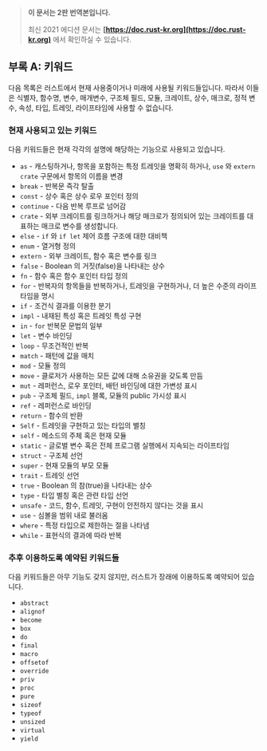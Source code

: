 > **이 문서는 2판 번역본입니다.**
>
> 최신 2021 에디션 문서는 **[https://doc.rust-kr.org](https://doc.rust-kr.org)** 에서 확인하실 수 있습니다.

## 부록 A: 키워드

다음 목록은 러스트에서 현재 사용중이거나 미래에 사용될 키워드들입니다.
따라서 이들은 식별자, 함수명, 변수, 매개변수, 구조체 필드, 모듈,
크레이트, 상수, 매크로, 정적 변수, 속성, 타입, 트레잇, 라이프타임에
사용할 수 없습니다.

### 현재 사용되고 있는 키워드

다음 키워드들은 현재 각각의 설명에 해당하는 기능으로 사용되고 있습니다.

* `as` - 캐스팅하거나, 항목을 포함하는 특정 트레잇을 명확히 하거나,
  `use` 와 `extern crate` 구문에서 항목의 이름을 변경
* `break` - 반복문 즉각 탈출
* `const` - 상수 혹은 상수 로우 포인터 정의
* `continue` - 다음 반복 루프로 넘어감
* `crate` - 외부 크레이트를 링크하거나 해당 매크로가 정의되어 있는 크레이트를
  대표하는 매크로 변수를 생성합니다.
* `else` - `if` 와 `if let` 제어 흐름 구조에 대한 대비책
* `enum` - 열거형 정의
* `extern` - 외부 크레이트, 함수 혹은 변수를 링크
* `false` - Boolean 의 거짓(false)을 나타내는 상수
* `fn` - 함수 혹은 함수 포인터 타입 정의
* `for` - 반복자의 항목들을 반복하거나, 트레잇을 구현하거나,
  더 높은 수준의 라이프타임을 명시
* `if` - 조건식 결과를 이용한 분기
* `impl` - 내재된 특성 혹은 트레잇 특성 구현
* `in` - `for` 반복문 문법의 일부
* `let` - 변수 바인딩
* `loop` - 무조건적인 반복
* `match` - 패턴에 값을 매치
* `mod` - 모듈 정의
* `move` - 클로저가 사용하는 모든 값에 대해 소유권을 갖도록 만듬
* `mut` - 레퍼런스, 로우 포인터, 배턴 바인딩에 대한 가변성 표시
* `pub` - 구조체 필드, `impl` 블록, 모듈의 public 가시성 표시
* `ref` - 레퍼런스로 바인딩
* `return` - 함수의 반환
* `Self` - 트레잇을 구현하고 있는 타입의 별칭
* `self` - 메소드의 주체 혹은 현재 모듈
* `static` - 글로벌 변수 혹은 전체 프로그램 실행에서 지속되는 라이프타임
* `struct` - 구조체 선언
* `super` - 현재 모듈의 부모 모듈
* `trait` - 트레잇 선언
* `true` - Boolean 의 참(true)을 나타내는 상수
* `type` - 타입 별칭 혹은 관련 타입 선언
* `unsafe` - 코드, 함수, 트레잇, 구현이 안전하지 않다는 것을 표시
* `use` - 심볼을 범위 내로 불러옴
* `where` - 특정 타입으로 제한하는 절을 나타냄
* `while` - 표현식의 결과에 따라 반복

### 추후 이용하도록 예약된 키워드들

다음 키워드들은 아무 기능도 갖지 않지만,
러스트가 장래에 이용하도록 예약되어 있습니다.

* `abstract`
* `alignof`
* `become`
* `box`
* `do`
* `final`
* `macro`
* `offsetof`
* `override`
* `priv`
* `proc`
* `pure`
* `sizeof`
* `typeof`
* `unsized`
* `virtual`
* `yield`

